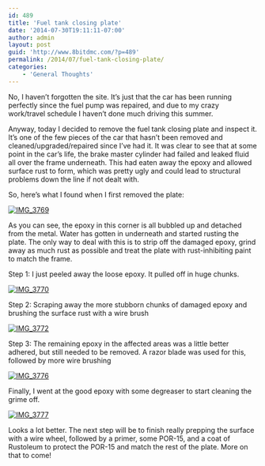 ```yaml
---
id: 489
title: 'Fuel tank closing plate'
date: '2014-07-30T19:11:11-07:00'
author: admin
layout: post
guid: 'http://www.8bitdmc.com/?p=489'
permalink: /2014/07/fuel-tank-closing-plate/
categories:
    - 'General Thoughts'
---
```


No, I haven’t forgotten the site. It’s just that the car has been running perfectly since the fuel pump was repaired, and due to my crazy work/travel schedule I haven’t done much driving this summer.

Anyway, today I decided to remove the fuel tank closing plate and inspect it. It’s one of the few pieces of the car that hasn’t been removed and cleaned/upgraded/repaired since I’ve had it. It was clear to see that at some point in the car’s life, the brake master cylinder had failed and leaked fluid all over the frame underneath. This had eaten away the epoxy and allowed surface rust to form, which was pretty ugly and could lead to structural problems down the line if not dealt with.

So, here’s what I found when I first removed the plate:

[![IMG_3769](https://jonnyborbs.github.io/assets/images/2014/07/IMG_3769-300x225.jpg)](https://jonnyborbs.github.io/assets/images/2014/07/IMG_3769.jpg)

As you can see, the epoxy in this corner is all bubbled up and detached from the metal. Water has gotten in underneath and started rusting the plate. The only way to deal with this is to strip off the damaged epoxy, grind away as much rust as possible and treat the plate with rust-inhibiting paint to match the frame.

Step 1: I just peeled away the loose epoxy. It pulled off in huge chunks.

[![IMG_3770](https://jonnyborbs.github.io/assets/images/2014/07/IMG_3770-300x225.jpg)](https://jonnyborbs.github.io/assets/images/2014/07/IMG_3770.jpg)

Step 2: Scraping away the more stubborn chunks of damaged epoxy and brushing the surface rust with a wire brush

[![IMG_3772](https://jonnyborbs.github.io/assets/images/2014/07/IMG_3772-300x225.jpg)](https://jonnyborbs.github.io/assets/images/2014/07/IMG_3772.jpg)

Step 3: The remaining epoxy in the affected areas was a little better adhered, but still needed to be removed. A razor blade was used for this, followed by more wire brushing

[![IMG_3776](https://jonnyborbs.github.io/assets/images/2014/07/IMG_3776-300x225.jpg)](https://jonnyborbs.github.io/assets/images/2014/07/IMG_3776.jpg)

Finally, I went at the good epoxy with some degreaser to start cleaning the grime off.

[![IMG_3777](https://jonnyborbs.github.io/assets/images/2014/07/IMG_3777-e1406772588733-300x225.jpg)](https://jonnyborbs.github.io/assets/images/2014/07/IMG_3777-e1406772588733.jpg)

Looks a lot better. The next step will be to finish really prepping the surface with a wire wheel, followed by a primer, some POR-15, and a coat of Rustoleum to protect the POR-15 and match the rest of the plate. More on that to come!
